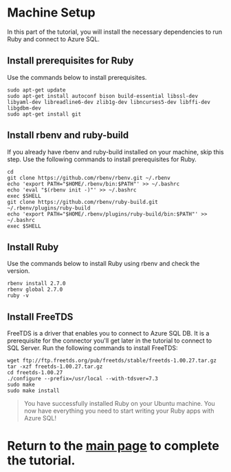 # Machine Setup 

In this part of the tutorial, you will install the necessary dependencies to run Ruby and connect to Azure SQL.

## Install prerequisites for Ruby

Use the commands below to install prerequisites.

```terminal
sudo apt-get update
sudo apt-get install autoconf bison build-essential libssl-dev libyaml-dev libreadline6-dev zlib1g-dev libncurses5-dev libffi-dev libgdbm-dev
sudo apt-get install git
```

##  Install rbenv and ruby-build

If you already have rbenv and ruby-build installed on your machine, skip this step. Use the following commands to install prerequisites for Ruby.

```terminal
cd
git clone https://github.com/rbenv/rbenv.git ~/.rbenv
echo 'export PATH="$HOME/.rbenv/bin:$PATH"' >> ~/.bashrc
echo 'eval "$(rbenv init -)"' >> ~/.bashrc
exec $SHELL
git clone https://github.com/rbenv/ruby-build.git ~/.rbenv/plugins/ruby-build
echo 'export PATH="$HOME/.rbenv/plugins/ruby-build/bin:$PATH"' >> ~/.bashrc
exec $SHELL
```

##  Install Ruby

Use the commands below to install Ruby using rbenv and check the version.

```terminal
rbenv install 2.7.0
rbenv global 2.7.0
ruby -v
```

## Install FreeTDS

FreeTDS is a driver that enables you to connect to Azure SQL DB. It is a prerequisite for the connector you'll get later in the tutorial to connect to SQL Server. Run the following commands to install FreeTDS:

```terminal
wget ftp://ftp.freetds.org/pub/freetds/stable/freetds-1.00.27.tar.gz
tar -xzf freetds-1.00.27.tar.gz
cd freetds-1.00.27
./configure --prefix=/usr/local --with-tdsver=7.3
sudo make
sudo make install
```

> You have successfully installed Ruby on your Ubuntu machine. You now have everything you need to start writing your Ruby apps with Azure SQL!

# Return to the [**main page**](https://github.com/Azure-Samples/AzureSqlGettingStartedSamples/tree/master/ruby#get-started-with-ruby-and-azure-sql) to complete the tutorial.

